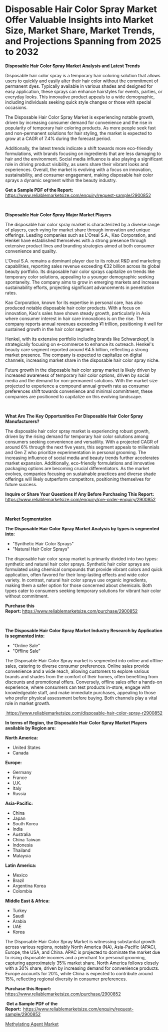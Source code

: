 <p><h1>Disposable Hair Color Spray Market Offer Valuable Insights into Market Size, Market Share, Market Trends, and Projections Spanning from 2025 to 2032</h1></p><p><strong>Disposable Hair Color Spray Market Analysis and Latest Trends</strong></p>
<p><p>Disposable hair color spray is a temporary hair coloring solution that allows users to quickly and easily alter their hair color without the commitment of permanent dyes. Typically available in various shades and designed for easy application, these sprays can enhance hairstyles for events, parties, or everyday looks. This innovative product appeals to a wide demographic, including individuals seeking quick style changes or those with special occasions.</p><p>The Disposable Hair Color Spray Market is experiencing notable growth, driven by increasing consumer demand for convenience and the rise in popularity of temporary hair coloring products. As more people seek fast and non-permanent solutions for hair styling, the market is expected to grow at a CAGR of 7.4% during the forecast period. </p><p>Additionally, the latest trends indicate a shift towards more eco-friendly formulations, with brands focusing on ingredients that are less damaging to hair and the environment. Social media influence is also playing a significant role in driving product visibility, as users share their vibrant looks and experiences. Overall, the market is evolving with a focus on innovation, sustainability, and consumer engagement, making disposable hair color sprays a dynamic segment within the beauty industry.</p></p>
<p><strong>Get a Sample PDF of the Report:&nbsp;</strong> <a href="https://www.reliablemarketsize.com/enquiry/request-sample/2900852?utm_campaign=1197&utm_medium=2&utm_source=Github&utm_content=ia&utm_term=16032025&utm_id=disposable-hair-color-spray">https://www.reliablemarketsize.com/enquiry/request-sample/2900852</a></p>
<p>&nbsp;</p>
<p><strong>Disposable Hair Color Spray Major Market Players</strong></p>
<p><p>The disposable hair color spray market is characterized by a diverse range of players, each vying for market share through innovation and unique offerings. Leading companies such as L'Oreal S.A., Kao Corporation, and Henkel have established themselves with a strong presence through extensive product lines and branding strategies aimed at both consumer convenience and quality.</p><p>L'Oreal S.A. remains a dominant player due to its robust R&D and marketing capabilities, reporting sales revenue exceeding €32 billion across its global beauty portfolio. Its disposable hair color sprays capitalize on trends like temporary color solutions, appealing to a younger demographic seeking spontaneity. The company aims to grow in emerging markets and increase sustainability efforts, projecting significant advancements in penetration rates.</p><p>Kao Corporation, known for its expertise in personal care, has also produced notable disposable hair color products. With a focus on innovation, Kao's sales have shown steady growth, particularly in Asia where consumer interest in hair care innovations is on the rise. The company reports annual revenues exceeding ¥1 trillion, positioning it well for sustained growth in the hair color segment.</p><p>Henkel, with its extensive portfolio including brands like Schwarzkopf, is strategically focusing on e-commerce to enhance its outreach. Henkel's beauty care segment reported around €4.5 billion, reflecting a strong market presence. The company is expected to capitalize on digital channels, increasing market share in the disposable hair color spray niche.</p><p>Future growth in the disposable hair color spray market is likely driven by increased awareness of temporary hair color options, driven by social media and the demand for non-permanent solutions. With the market size projected to experience a compound annual growth rate as consumer preferences shift towards convenience and minimal commitment, these companies are positioned to capitalize on this evolving landscape.</p></p>
<p>&nbsp;</p>
<p><strong>What Are The Key Opportunities For Disposable Hair Color Spray Manufacturers?</strong></p>
<p><p>The disposable hair color spray market is experiencing robust growth, driven by the rising demand for temporary hair color solutions among consumers seeking convenience and versatility. With a projected CAGR of around 6% through the next five years, this segment appeals to millennials and Gen Z who prioritize experimentation in personal grooming. The increasing influence of social media and beauty trends further accelerates market expansion. Additionally, eco-friendly formulations and innovative packaging options are becoming crucial differentiators. As the market evolves, companies focusing on sustainable practices and diverse shade offerings will likely outperform competitors, positioning themselves for future success.</p></p>
<p><strong>Inquire or Share Your Questions If Any Before Purchasing This Report:</strong> <a href="https://www.reliablemarketsize.com/enquiry/pre-order-enquiry/2900852?utm_campaign=1197&utm_medium=2&utm_source=Github&utm_content=ia&utm_term=16032025&utm_id=disposable-hair-color-spray">https://www.reliablemarketsize.com/enquiry/pre-order-enquiry/2900852</a></p>
<p>&nbsp;</p>
<p><strong>Market Segmentation</strong></p>
<p><strong>The Disposable Hair Color Spray Market Analysis by types is segmented into:</strong></p>
<p><ul><li>"Synthetic Hair Color Sprays"</li><li>"Natural Hair Color Sprays"</li></ul></p>
<p><p>The disposable hair color spray market is primarily divided into two types: synthetic and natural hair color sprays. Synthetic hair color sprays are formulated using chemical compounds that provide vibrant colors and quick application, often favored for their long-lasting effects and wide color variety. In contrast, natural hair color sprays use organic ingredients, making them a safer option for those concerned about chemicals. Both types cater to consumers seeking temporary solutions for vibrant hair color without commitment.</p></p>
<p><strong>Purchase this Report:&nbsp;</strong><a href="https://www.reliablemarketsize.com/purchase/2900852?utm_campaign=1197&utm_medium=2&utm_source=Github&utm_content=ia&utm_term=16032025&utm_id=disposable-hair-color-spray">https://www.reliablemarketsize.com/purchase/2900852</a></p>
<p>&nbsp;</p>
<p><strong>The Disposable Hair Color Spray Market Industry Research by Application is segmented into:</strong></p>
<p><ul><li>"Online Sale"</li><li>"Offline Sale"</li></ul></p>
<p><p>The Disposable Hair Color Spray market is segmented into online and offline sales, catering to diverse consumer preferences. Online sales provide convenience and a wide reach, allowing customers to explore various brands and shades from the comfort of their homes, often benefiting from discounts and promotional offers. Conversely, offline sales offer a hands-on experience, where consumers can test products in-store, engage with knowledgeable staff, and make immediate purchases, appealing to those who prefer physical assessment before buying. Both channels play a vital role in market growth.</p></p>
<p><a href="https://www.reliablemarketsize.com/disposable-hair-color-spray-r2900852?utm_campaign=1197&utm_medium=2&utm_source=Github&utm_content=ia&utm_term=16032025&utm_id=disposable-hair-color-spray">&nbsp;https://www.reliablemarketsize.com/disposable-hair-color-spray-r2900852</a></p>
<p><strong>In terms of Region, the Disposable Hair Color Spray Market Players available by Region are:</strong></p>
<p>
    <p> <strong> North America: </strong>
        <ul>
            <li>United States</li>
            <li>Canada</li>
        </ul>
        </p> 
    <p> <strong> Europe: </strong>
        <ul>
            <li>Germany</li>
            <li>France</li>
            <li>U.K.</li>
            <li>Italy</li>
            <li>Russia</li>
        </ul>
        </p> 
    <p> <strong> Asia-Pacific: </strong>
        <ul>
            <li>China</li>
            <li>Japan</li>
            <li>South Korea</li>
            <li>India</li>
            <li>Australia</li>
            <li>China Taiwan</li>
            <li>Indonesia</li>
            <li>Thailand</li>
            <li>Malaysia</li>
        </ul>
        </p> 
    <p> <strong> Latin America: </strong>
        <ul>
            <li>Mexico</li>
            <li>Brazil</li>
            <li>Argentina Korea</li>
            <li>Colombia</li>
        </ul>
        </p> 
    <p> <strong> Middle East & Africa: </strong>
        <ul>
            <li>Turkey</li>
            <li>Saudi</li>
            <li>Arabia</li>
            <li>UAE</li>
            <li>Korea</li>
        </ul>
    </p>
    </p>
<p><p>The Disposable Hair Color Spray Market is witnessing substantial growth across various regions, notably North America (NA), Asia-Pacific (APAC), Europe, the USA, and China. APAC is projected to dominate the market due to rising disposable incomes and a penchant for personal grooming, capturing approximately 35% market share. North America follows closely with a 30% share, driven by increasing demand for convenience products. Europe accounts for 20%, while China is expected to contribute around 15%, reflecting regional diversity in consumer preferences.</p></p>
<p><strong>Purchase this Report: </strong><a href="https://www.reliablemarketsize.com/purchase/2900852?utm_campaign=1197&utm_medium=2&utm_source=Github&utm_content=ia&utm_term=16032025&utm_id=disposable-hair-color-spray">https://www.reliablemarketsize.com/purchase/2900852</a></p>
<p>&nbsp;<strong>Get a Sample PDF of the Report:&nbsp;&nbsp;</strong><a href="https://www.reliablemarketsize.com/enquiry/request-sample/2900852?utm_campaign=1197&utm_medium=2&utm_source=Github&utm_content=ia&utm_term=16032025&utm_id=disposable-hair-color-spray">https://www.reliablemarketsize.com/enquiry/request-sample/2900852</a></p>
<p><strong></strong></p>
<p><p><a href="https://github.com/prosalinda88/Market-Research-Report-List-7/blob/main/methylating-agent-market.md?utm_campaign=1197&utm_medium=2&utm_source=Github&utm_content=ia&utm_term=16032025&utm_id=disposable-hair-color-spray">Methylating Agent Market</a></p></p>